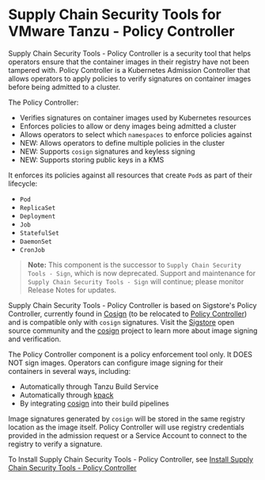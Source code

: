 # Supply Chain Security Tools for VMware Tanzu - Policy Controller

Supply Chain Security Tools - Policy Controller is a security tool that helps
operators ensure that the container images in their registry have not been
tampered with. Policy Controller is a Kubernetes Admission Controller that
allows operators to apply policies to verify signatures on container images
before being admitted to a cluster.

The Policy Controller:

* Verifies signatures on container images used by Kubernetes resources
* Enforces policies to allow or deny images being admitted a cluster
* Allows operators to select which `namespaces` to enforce policies against
* NEW: Allows operators to define multiple policies in the cluster
* NEW: Supports `cosign` signatures and keyless signing
* NEW: Supports storing public keys in a KMS

It enforces its policies against all resources that create `Pod`s as part of their lifecycle:

* `Pod`
* `ReplicaSet`
* `Deployment`
* `Job`
* `StatefulSet`
* `DaemonSet`
* `CronJob`

>**Note:** This component is the successor to `Supply Chain Security Tools - Sign`, which is now deprecated. Support and maintenance for `Supply Chain Security Tools - Sign` will continue; please monitor Release Notes for updates.

Supply Chain Security Tools - Policy Controller is based on Sigstore's Policy Controller, currently found in 
[Cosign](https://github.com/sigstore/cosign) (to be relocated to 
[Policy Controller](https://github.com/sigstore/policy-controller)) and is compatible only with `cosign` signatures. Visit the [Sigstore](https://www.sigstore.dev/) open source community and the [cosign](https://docs.sigstore.dev/cosign/overview) project to learn more about image signing and verification.

The Policy Controller component is a policy enforcement tool only. It DOES NOT sign images. Operators can configure image signing for their containers in several ways, including:

* Automatically through Tanzu Build Service
* Automatically through [kpack](https://github.com/pivotal/kpack/blob/main/docs/tutorial.md)
* By integrating [cosign](https://docs.sigstore.dev/cosign/overview) into their build pipelines

Image signatures generated by `cosign` will be stored in the same registry location as the image itself. Policy Controller will use registry credentials provided in the admission request or a Service Account to connect to the registry to verify a signature.

To Install Supply Chain Security Tools - Policy Controller, see [Install Supply Chain Security Tools - Policy Controller
](install-scst-policy.md) 
